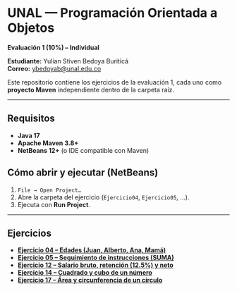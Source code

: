 # UNAL — Programación Orientada a Objetos  
**Evaluación 1 (10%) – Individual**

**Estudiante:** Yulian Stiven Bedoya Buriticá  
**Correo:** ybedoyab@unal.edu.co

Este repositorio contiene los ejercicios de la evaluación 1, cada uno como **proyecto Maven** independiente dentro de la carpeta raíz.

---

## Requisitos
- **Java 17**
- **Apache Maven 3.8+**
- **NetBeans 12+** (o IDE compatible con Maven)

## Cómo abrir y ejecutar (NetBeans)
1. `File → Open Project…`
2. Abre la carpeta del ejercicio (`Ejercicio04`, `Ejercicio05`, …).
3. Ejecuta con **Run Project**.

---

## Ejercicios

- **[Ejercicio 04 – Edades (Juan, Alberto, Ana, Mamá)](https://github.com/ybedoyab/UNAL-POO-Ev1/blob/main/Ejercicio04/src/main/java/unal/ejercicio04/Ejercicio04.java)**  
- **[Ejercicio 05 – Seguimiento de instrucciones (SUMA)](https://github.com/ybedoyab/UNAL-POO-Ev1/blob/main/Ejercicio05/src/main/java/unal/ejercicio05/Ejercicio05.java)**  
- **[Ejercicio 12 – Salario bruto, retención (12.5%) y neto](https://github.com/ybedoyab/UNAL-POO-Ev1/blob/main/Ejercicio12/src/main/java/unal/ejercicio12/Ejercicio12.java)**  
- **[Ejercicio 14 – Cuadrado y cubo de un número](https://github.com/ybedoyab/UNAL-POO-Ev1/blob/main/Ejercicio14/src/main/java/unal/ejercicio14/Ejercicio14.java)**  
- **[Ejercicio 17 – Área y circunferencia de un círculo](https://github.com/ybedoyab/UNAL-POO-Ev1/blob/main/Ejercicio17/src/main/java/unal/ejercicio17/Ejercicio17.java)**  


